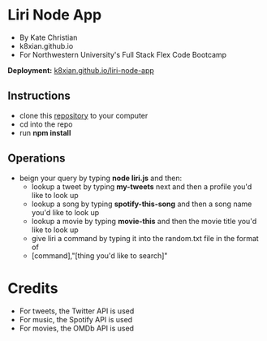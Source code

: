 # Liri Node App
* By Kate Christian
* k8xian.github.io
* For Northwestern University's Full Stack Flex Code Bootcamp

**Deployment:** [k8xian.github.io/liri-node-app](https://k8xian.github.io/liri-node-app)

## Instructions
* clone this [repository](https://github.com/k8xian/liri-node-app.git) to your computer
* cd into the repo
* run **npm install**

## Operations
* beign your query by typing **node liri.js** and then:
    * lookup a tweet by typing **my-tweets** next and then a profile you'd like to look up
    * lookup a song by typing **spotify-this-song** and then a song name you'd like to look up
    * lookup a movie by typing **movie-this** and then the movie title you'd like to look up
    * give liri a command by typing it into the random.txt file in the format of 
     * [command],"[thing you'd like to search]"

# Credits 
* For tweets, the Twitter API is used
* For music, the Spotify API is used
* For movies, the OMDb API is used




